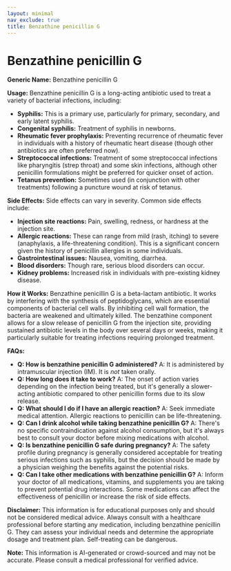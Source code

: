 ```yaml
---
layout: minimal
nav_exclude: true
title: Benzathine penicillin G
---
```


# Benzathine penicillin G

**Generic Name:** Benzathine penicillin G

**Usage:** Benzathine penicillin G is a long-acting antibiotic used to treat a variety of bacterial infections, including:

* **Syphilis:**  This is a primary use, particularly for primary, secondary, and early latent syphilis.
* **Congenital syphilis:**  Treatment of syphilis in newborns.
* **Rheumatic fever prophylaxis:** Preventing recurrence of rheumatic fever in individuals with a history of rheumatic heart disease (though other antibiotics are often preferred now).
* **Streptococcal infections:** Treatment of some streptococcal infections like pharyngitis (strep throat) and some skin infections, although other penicillin formulations might be preferred for quicker onset of action.
* **Tetanus prevention:**  Sometimes used (in conjunction with other treatments) following a puncture wound at risk of tetanus.


**Side Effects:**  Side effects can vary in severity. Common side effects include:

* **Injection site reactions:** Pain, swelling, redness, or hardness at the injection site.
* **Allergic reactions:** These can range from mild (rash, itching) to severe (anaphylaxis, a life-threatening condition).  This is a significant concern given the history of penicillin allergies in some individuals.
* **Gastrointestinal issues:** Nausea, vomiting, diarrhea.
* **Blood disorders:** Though rare, serious blood disorders can occur.
* **Kidney problems:**  Increased risk in individuals with pre-existing kidney disease.


**How it Works:** Benzathine penicillin G is a beta-lactam antibiotic. It works by interfering with the synthesis of peptidoglycans, which are essential components of bacterial cell walls.  By inhibiting cell wall formation, the bacteria are weakened and ultimately killed. The benzathine component allows for a slow release of penicillin G from the injection site, providing sustained antibiotic levels in the body over several days or weeks, making it particularly suitable for treating infections requiring prolonged treatment.

**FAQs:**

* **Q: How is benzathine penicillin G administered?** A: It is administered by intramuscular injection (IM). It is *not* taken orally.
* **Q: How long does it take to work?** A: The onset of action varies depending on the infection being treated, but it's generally a slower-acting antibiotic compared to other penicillin forms due to its slow release.
* **Q: What should I do if I have an allergic reaction?** A:  Seek immediate medical attention. Allergic reactions to penicillin can be life-threatening.
* **Q: Can I drink alcohol while taking benzathine penicillin G?** A:  There's no specific contraindication against alcohol consumption, but it's always best to consult your doctor before mixing medications with alcohol.
* **Q: Is benzathine penicillin G safe during pregnancy?** A:  The safety profile during pregnancy is generally considered acceptable for treating serious infections such as syphilis, but the decision should be made by a physician weighing the benefits against the potential risks.
* **Q: Can I take other medications with benzathine penicillin G?** A:  Inform your doctor of all medications, vitamins, and supplements you are taking to prevent potential drug interactions. Some medications can affect the effectiveness of penicillin or increase the risk of side effects.


**Disclaimer:** This information is for educational purposes only and should not be considered medical advice.  Always consult with a healthcare professional before starting any medication, including benzathine penicillin G. They can assess your individual needs and determine the appropriate dosage and treatment plan.  Self-treating can be dangerous.


**Note:** This information is AI-generated or crowd-sourced and may not be accurate. Please consult a medical professional for verified advice.